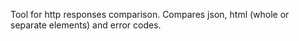Tool for http responses comparison. Compares json, html (whole or separate elements) and error codes. 
